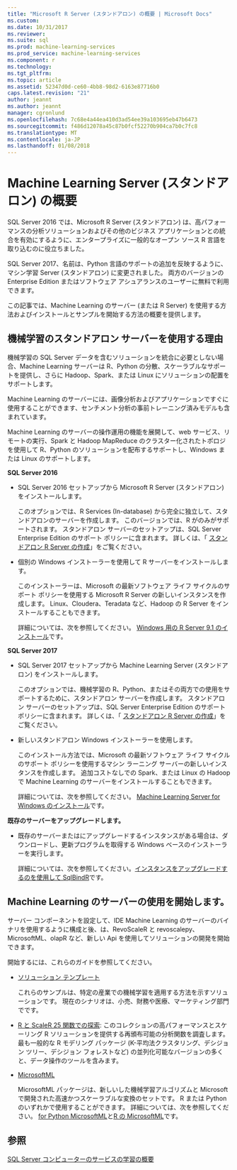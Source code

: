 ```yaml
---
title: "Microsoft R Server (スタンドアロン) の概要 | Microsoft Docs"
ms.custom: 
ms.date: 10/31/2017
ms.reviewer: 
ms.suite: sql
ms.prod: machine-learning-services
ms.prod_service: machine-learning-services
ms.component: r
ms.technology: 
ms.tgt_pltfrm: 
ms.topic: article
ms.assetid: 52347d0d-ce60-4bb8-98d2-6163e87716b0
caps.latest.revision: "21"
author: jeannt
ms.author: jeannt
manager: cgronlund
ms.openlocfilehash: 7c68e4a44ea410d3ad54ee39a103695eb47b6473
ms.sourcegitcommit: f486d12078a45c87b0fcf52270b904ca7b0c7fc8
ms.translationtype: MT
ms.contentlocale: ja-JP
ms.lasthandoff: 01/08/2018
---
```

# <a name="getting-started-with-machine-learning-server-standalone"></a>Machine Learning Server (スタンドアロン) の概要
 
SQL Server 2016 では、Microsoft R Server (スタンドアロン) は、高パフォーマンスの分析ソリューションおよびその他のビジネス アプリケーションとの統合を有効にするように、エンタープライズに一般的なオープン ソース R 言語を取り込むのに役立ちました。  

SQL Server 2017、名前は、Python 言語のサポートの追加を反映するように、マシン学習 Server (スタンドアロン) に変更されました。 両方のバージョンの Enterprise Edition またはソフトウェア アシュアランスのユーザーに無料で利用できます。

この記事では、Machine Learning のサーバー (または R Server) を使用する方法およびインストールとサンプルを開始する方法の概要を提供します。

## <a name="why-use-a-standalone-server-for-machine-learning"></a>機械学習のスタンドアロン サーバーを使用する理由

機械学習の SQL Server データを含むソリューションを統合に必要としない場合、Machine Learning サーバーは R、Python の分散、スケーラブルなサポートを提供し、さらに Hadoop、Spark、または Linux にソリューションの配置をサポートします。

Machine Learning のサーバーには、画像分析およびアプリケーションですぐに使用することができます、センチメント分析の事前トレーニング済みモデルも含まれています。

Machine Learning のサーバーの操作運用の機能を展開して、web サービス、リモートの実行、Spark と Hadoop MapReduce のクラスター化されたトポロジを使用して R、Python のソリューションを配布するサポートし、Windows または Linux のサポートします。

**SQL Server 2016**

+ SQL Server 2016 セットアップから Microsoft R Server (スタンドアロン) をインストールします。

    このオプションでは、R Services (In-database) から完全に独立して、スタンドアロンのサーバーを作成します。 このバージョンでは、R がのみがサポートされます。 スタンドアロン サーバーのセットアップは、SQL Server Enterprise Edition のサポート ポリシーに含まれます。 詳しくは、「 [スタンドアロン R Server の作成](../../advanced-analytics/r/create-a-standalone-r-server.md)」をご覧ください。

+ 個別の Windows インストーラーを使用して R サーバーをインストールします。

    このインストーラーは、Microsoft の最新ソフトウェア ライフ サイクルのサポート ポリシーを使用する Microsoft R Server の新しいインスタンスを作成します。 Linux、Cloudera、Teradata など、Hadoop の R Server をインストールすることもできます。
    
    詳細については、次を参照してください。 [Windows 用の R Server 9.1 のインストール](https://docs.microsoft.com/machine-learning-server/install/r-server-install-windows)です。

**SQL Server 2017**

+ SQL Server 2017 セットアップから Machine Learning Server (スタンドアロン) をインストールします。 

    このオプションでは、機械学習の R、Python、またはその両方での使用をサポートするために、スタンドアロン サーバーを作成します。 スタンドアロン サーバーのセットアップは、SQL Server Enterprise Edition のサポート ポリシーに含まれます。 詳しくは、「 [スタンドアロン R Server の作成](../../advanced-analytics/r/create-a-standalone-r-server.md)」をご覧ください。  

+ 新しいスタンドアロン Windows インストーラーを使用します。

    このインストール方法では、Microsoft の最新ソフトウェア ライフ サイクルのサポート ポリシーを使用するマシン ラーニング サーバーの新しいインスタンスを作成します。 追加コストなしでの Spark、または Linux の Hadoop で Machine Learning のサーバーをインストールすることもできます。
    
    詳細については、次を参照してください。 [Machine Learning Server for Windows のインストール](https://docs.microsoft.com/machine-learning-server/install/machine-learning-server-windows-install)です。

**既存のサーバーをアップグレードします。**

+ 既存のサーバーまたはにアップグレードするインスタンスがある場合は、ダウンロードし、更新プログラムを取得する Windows ベースのインストーラーを実行します。 

    詳細については、次を参照してください。[インスタンスをアップグレードするのを使用して SqlBindR](use-sqlbindr-exe-to-upgrade-an-instance-of-sql-server.md)です。

## <a name="start-using-machine-learning-server"></a>Machine Learning のサーバーの使用を開始します。

 サーバー コンポーネントを設定して、IDE Machine Learning のサーバーのバイナリを使用するように構成と後、は、RevoScaleR と revoscalepy、MicrosoftML、olapR など、新しい Api を使用してソリューションの開発を開始できます。
    
開始するには、これらのガイドを参照してください。

+ [ソリューション テンプレート](https://docs.microsoft.com/machine-learning-server/r/sample-solutions)

    これらのサンプルは、特定の産業での機械学習を適用する方法を示すソリューションです。 現在のシナリオは、小売、財務や医療、マーケティング部門でです。

+ [R と ScaleR 25 関数での探索](https://docs.microsoft.com/machine-learning-server/r/tutorial-r-to-revoscaler): このコレクションの高パフォーマンスとスケーリング R ソリューションを提供する再頒布可能の分析関数を調査します。 最も一般的な R モデリング パッケージ (K-平均法クラスタリング、デシジョン ツリー、デシジョン フォレストなど) の並列化可能なバージョンの多くと、データ操作のツールを含みます。

- [MicrosoftML](https://msdn.microsoft.com/library/mt790482.aspx)

    MicrosoftML パッケージは、新しいした機械学習アルゴリズムと Microsoft で開発された高速かつスケーラブルな変換のセットです。 R または Python のいずれかで使用することができます。 詳細については、次を参照してください。 [for Python MicrosoftML](https://docs.microsoft.com/machine-learning-server/python-reference/microsoftml/microsoftml-package)と[R の MicrosoftML](https://docs.microsoft.com/machine-learning-server/r-reference/microsoftml/microsoftml-package)です。

## <a name="see-also"></a>参照

[SQL Server コンピューターのサービスの学習の概要](../../advanced-analytics/r/getting-started-with-sql-server-r-services.md)